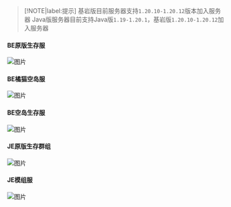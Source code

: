 > [!NOTE|label:提示]
> 基岩版目前服务器支持`1.20.10-1.20.12`版本加入服务器
> Java版服务器目前支持Java版`1.19-1.20.1`，基岩版`1.20.10-1.20.12`加入服务器
#### BE原版生存服
![图片](https://motdbe.blackbe.work/status_img?host=play.hmmc.top:19133)
#### BE橘猫空岛服
![图片](https://motdbe.blackbe.work/status_img?host=play.hmmc.top:19135)
#### BE空岛生存服
![图片](https://motdbe.blackbe.work/status_img?host=play.hmmc.top:54056)
#### JE原版生存群组
![图片](https://motdbe.blackbe.work/status_img/java?host=play.hmmc.top:25565)
#### JE模组服
![图片](https://motdbe.blackbe.work/status_img/java?host=play.hmmc.top:25566)